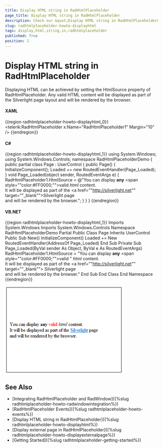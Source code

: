 ```yaml
---
title: Display HTML string in RadHtmlPlaceholder
page_title: Display HTML string in RadHtmlPlaceholder
description: Check our &quot;Display HTML string in RadHtmlPlaceholder&quot; documentation article for the RadHtmlPlaceholder {{ site.framework_name }} control.
slug: radhtmlplaceholder-howto-displayhtml
tags: display,html,string,in,radhtmlplaceholder
published: True
position: 2
---
```


# Display HTML string in RadHtmlPlaceholder

Displaying HTML can be achieved by setting the HtmlSource property of RadHtmlPlaceholder. Any valid HTML content will be displayed as part of the Silverlight page layout and will be rendered by the browser.

#### __XAML__
{{region radhtmlplaceholder-howto-displayhtml_0}}
	<UserControl x:Class="RadHtmlPlaceholderDemo.Page" 
	             xmlns="http://schemas.microsoft.com/winfx/2006/xaml/presentation"
	             xmlns:x="http://schemas.microsoft.com/winfx/2006/xaml"
	             xmlns:telerik="http://schemas.telerik.com/2008/xaml/presentation"
	             Width="400"
	             Height="300">
	    <Grid x:Name="LayoutRoot" Background="White">
	        <Border BorderBrush="Black" BorderThickness="1">
	            <telerik:RadHtmlPlaceholder x:Name="RadHtmlPlaceholder1" Margin="10" />
	        </Border>
	    </Grid>
	</UserControl>
{{endregion}}

#### __C#__
{{region radhtmlplaceholder-howto-displayhtml_1}}
	using System.Windows;
	using System.Windows.Controls;
	namespace RadHtmlPlaceholderDemo
	{
		public partial class Page : UserControl
		{
			public Page()
			{
				InitializeComponent();
				Loaded += new RoutedEventHandler(Page_Loaded);
			}
			void Page_Loaded(object sender, RoutedEventArgs e)
			{
				RadHtmlPlaceholder1.HtmlSource = @"You can display <b>any</b> <span style=""color:#FF0000;"">valid</span>
	<i>html</i> content.<br/>It will be displayed as part of the <a href=""http://silverlight.net"" 
	target=""_blank"">Silverlight</a> page<br/> and will be rendered by the browser.";
			}
		}
	}
{{endregion}}

#### __VB.NET__
{{region radhtmlplaceholder-howto-displayhtml_1}}
	Imports System.Windows
	Imports System.Windows.Controls
	Namespace RadHtmlPlaceholderDemo
		Partial Public Class Page
			Inherits UserControl
			Public Sub New()
				InitializeComponent()
				Loaded += New RoutedEventHandler(AddressOf Page_Loaded)
			End Sub
			Private Sub Page_Loaded(ByVal sender As Object, ByVal e As RoutedEventArgs)
				RadHtmlPlaceholder1.HtmlSource = "You can display <b>any</b> <span style=""color:#FF0000;"">valid</span> "
	<i>html</i> content.<br/>It will be displayed as part of the <a href=""http://silverlight.net"" target=""_blank"">
		Silverlight</a> page<br/> and will be rendered by the browser."
			End Sub
		End Class
	End Namespace
{{endregion}}

![WPF RadHtmlPlaceholder ](images/image3.png)

## See Also 
 * [Integrating RadHtmlPlaceholder and RadWindow]({%slug radhtmlplaceholder-howto-radwindowintegration%})
 * [RadHtmlPlaceholder Events]({%slug radhtmlplaceholder-howto-events%})
 * [Display HTML string in RadHtmlPlaceholder]({%slug radhtmlplaceholder-howto-displayhtml%})
 * [Display external page in RadHtmlPlaceholder]({%slug radhtmlplaceholder-howto-displayexternalpage%})
 * [Getting Started]({%slug radhtmlplaceholder-getting-started%})